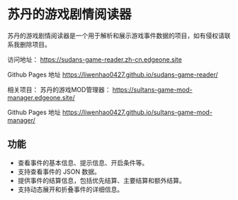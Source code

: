 # 苏丹的游戏剧情阅读器

苏丹的游戏剧情阅读器是一个用于解析和展示游戏事件数据的项目，如有侵权请联系我删除项目。

访问地址： https://sudans-game-reader.zh-cn.edgeone.site

Github Pages 地址 https://liwenhao0427.github.io/sudans-game-reader/

相关项目： 苏丹的游戏MOD管理器： https://sultans-game-mod-manager.edgeone.site/

Github Pages 地址 https://liwenhao0427.github.io/sultans-game-mod-manager/

## 功能

- 查看事件的基本信息、提示信息、开启条件等。
- 支持查看事件的 JSON 数据。
- 提供事件的结算信息，包括优先结算、主要结算和额外结算。
- 支持动态展开和折叠事件的详细信息。
